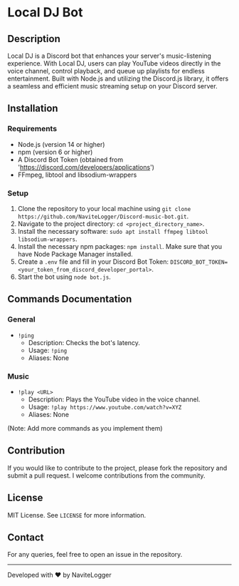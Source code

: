 # Local DJ Bot

## Description

Local DJ is a Discord bot that enhances your server's music-listening experience. With Local DJ, users can play YouTube videos directly in the voice channel, control playback, and queue up playlists for endless entertainment. Built with Node.js and utilizing the Discord.js library, it offers a seamless and efficient music streaming setup on your Discord server.

## Installation

### Requirements

- Node.js (version 14 or higher)
- npm (version 6 or higher)
- A Discord Bot Token (obtained from 'https://discord.com/developers/applications')
- FFmpeg, libtool and libsodium-wrappers

### Setup

1. Clone the repository to your local machine using `git clone https://github.com/NaviteLogger/Discord-music-bot.git`.
2. Navigate to the project directory: `cd <project_directory_name>`.
3. Install the necessary software: `sudo apt install ffmpeg libtool libsodium-wrappers`.
4. Install the necessary npm packages: `npm install`. Make sure that you have Node Package Manager installed. 
5. Create a  `.env` file and fill in your Discord Bot Token: `DISCORD_BOT_TOKEN=<your_token_from_discord_developer_portal>`.
6. Start the bot using `node bot.js`.

## Commands Documentation

### General

- `!ping`
  - Description: Checks the bot's latency.
  - Usage: `!ping`
  - Aliases: None

### Music

- `!play <URL>`
  - Description: Plays the YouTube video in the voice channel.
  - Usage: `!play https://www.youtube.com/watch?v=XYZ`
  - Aliases: None

(Note: Add more commands as you implement them)

## Contribution

If you would like to contribute to the project, please fork the repository and submit a pull request. I welcome contributions from the community.

## License

MIT License. See `LICENSE` for more information.

## Contact

For any queries, feel free to open an issue in the repository.

---

Developed with ❤️ by NaviteLogger
